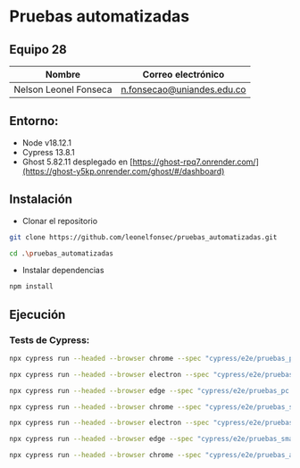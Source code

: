 # Pruebas automatizadas

## Equipo 28

| Nombre | Correo electrónico |
| --- | ---|
| Nelson Leonel Fonseca | n.fonsecao@uniandes.edu.co |

## Entorno:
- Node v18.12.1
- Cypress 13.8.1
- Ghost 5.82.11 desplegado en [https://ghost-rpq7.onrender.com/](https://ghost-y5kp.onrender.com/ghost/#/dashboard)

## Instalación

- Clonar el repositorio
```bash
git clone https://github.com/leonelfonsec/pruebas_automatizadas.git
```
```bash
cd .\pruebas_automatizadas
```

- Instalar dependencias
```bash
npm install
```

## Ejecución

### Tests de Cypress:
```bash
npx cypress run --headed --browser chrome --spec "cypress/e2e/pruebas_pc.cy.js"
```
```bash
npx cypress run --headed --browser electron --spec "cypress/e2e/pruebas_pc.cy.js"
```
```bash
npx cypress run --headed --browser edge --spec "cypress/e2e/pruebas_pc.cy.js"
```
```bash
npx cypress run --headed --browser chrome --spec "cypress/e2e/pruebas_smartphone.cy.js"
```
```bash
npx cypress run --headed --browser electron --spec "cypress/e2e/pruebas_smartphone.cy.js"
```
```bash
npx cypress run --headed --browser edge --spec "cypress/e2e/pruebas_smartphone.cy.js"
```
```bash
npx cypress run --headed --browser chrome --spec "cypress/e2e/pruebas_accesibilidad.cy.js"
```
